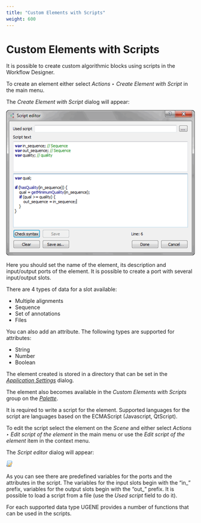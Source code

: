 ```yaml
---
title: "Custom Elements with Scripts"
weight: 600
---
```



# Custom Elements with Scripts

It is possible to create custom algorithmic blocks using scripts in the Workflow Designer.

To create an element either select _Actions ‣ Create  Element with Script_ in the main menu.

The _Create Element with Script_ dialog will appear:


![](/images/65929977/65929978.png)

Here you should set the name of the element, its description and input/output ports of the element. It is possible to create a port with several input/output slots.

There are 4 types of data for a slot available:

*   Multiple alignments
*   Sequence
*   Set of annotations
*   Files

You can also add an attribute. The following types are supported for attributes:

*   String
*   Number
*   Boolean

The element created is stored in a directory that can be set in the [_Application Settings_](application-settings.md) dialog.

The element also becomes available in the _Custom Elements with Scripts_ group on the [_Palette_](workflow-designer-window-components.md).

It is required to write a script for the element. Supported languages for the script are languages based on the ECMAScript (Javascript, QtScript).

To edit the script select the element on the _Scene_ and either select _Actions ‣ Edit script of the element_ in the main menu or use the _Edit script of the element_ item in the context menu.

The _Script editor_ dialog will appear:


![](/images/65929977/65929979.png)

As you can see there are predefined variables for the ports and the attributes in the script. The variables for the input slots begin with the “in\_” prefix, variables for the output slots begin with the “out\_” prefix. It is possible to load a script from a file (use the _Used script_ field to do it).

For each supported data type UGENE provides a number of functions that can be used in the scripts.
